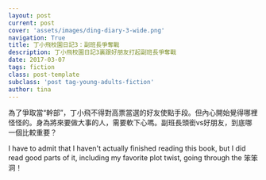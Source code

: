 ```yaml
---
layout: post
current: post
cover: 'assets/images/ding-diary-3-wide.png'
navigation: True
title: 丁小飛校園日記3：副班長爭奪戰
description: 丁小飛校園日記3裏跟好朋友打起副班長爭奪戰
date: 2017-03-07
tags: fiction
class: post-template
subclass: 'post tag-young-adults-fiction'
author: tina
---
```


為了爭取當“幹部”，丁小飛不得對高票當選的好友使點手段。但內心開始覺得哪裡怪怪的。身為將來要做大事的人，需要軟下心嗎。副班長頭銜vs好朋友，到底哪一個比較重要？

I have to admit that I haven't actually finished reading this book, but I did read good parts of it, including my favorite plot twist, going through the 笨笨洞！

<!--more-->


